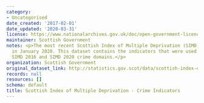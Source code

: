 ```yaml
---
category:
- Uncategorised
date_created: '2017-02-01'
date_updated: '2020-03-31'
license: https://www.nationalarchives.gov.uk/doc/open-government-licence/version/3/
maintainer: Scottish Government
notes: <p>The most recent Scottish Index of Multiple Deprivation (SIMD) was published
  in January 2020. This dataset contains the indicators that were used to calculate
  SIMD 2016 and SIMD 2020 crime domains.</p>
organization: Scottish Government
original_dataset_link: http://statistics.gov.scot/data/scottish-index-of-multiple-deprivation---crime-indicators
records: null
resources: []
schema: default
title: Scottish Index of Multiple Deprivation - Crime Indicators
---
```

